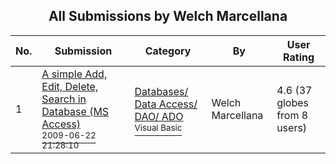 ﻿<div align="center">

## All Submissions by Welch Marcellana

</div>

No.  | Submission | Category | By   | User Rating
---- | ---------- | -------- | ---- | -----------
1 | [A simple Add, Edit, Delete, Search in Database \(MS Access\)<br /><sup>2009-06-22 21:28:10</sup>](https://github.com/Planet-Source-Code/welch-marcellana-a-simple-add-edit-delete-search-in-database-ms-access__1-72197) | [Databases/ Data Access/ DAO/ ADO<br /><sup>Visual Basic</sup>](../ByCategory/databases-data-access-dao-ado__1-6.md) | Welch Marcellana | 4.6 (37 globes from 8 users)

